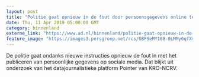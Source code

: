 ```yaml
---
layout: post
title: "Politie gaat opnieuw in de fout door persoonsgegevens online te zetten"
date: Thu, 11 Apr 2019 05:00:00 GMT
category: binnenland
externe_link: "https://www.ad.nl/binnenland/politie-gaat-opnieuw-in-de-fout-door-persoonsgegevens-online-te-zetten~ab8dba53/"
feature_image: "https://images3.persgroep.net/rcs/GBFSeMY108-0LMMy6qfXvfFcdS8/diocontent/113692564/_fitwidth/400/?appId=21791a8992982cd8da851550a453bd7f&quality=0.7"
---
```


De politie gaat ondanks nieuwe instructies opnieuw de fout in met het publiceren van persoonlijke gegevens op sociale media. Dat blijkt uit onderzoek van het datajournalistieke platform Pointer van KRO-NCRV.
